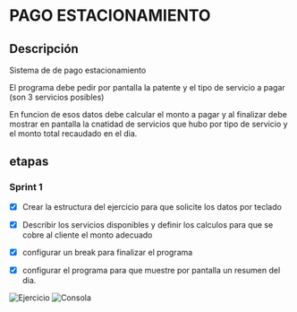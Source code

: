 # PAGO ESTACIONAMIENTO

## Descripción
Sistema de de pago estacionamiento

El programa debe pedir por pantalla la patente y el tipo de servicio a pagar (son 3 servicios posibles)

En funcion de esos datos debe calcular el monto a pagar y al finalizar debe mostrar en pantalla la cnatidad de servicios que hubo por tipo de servicio y el monto total recaudado en el dia.


## etapas

### Sprint 1
 - [x] Crear la estructura del ejercicio para que solicite los datos por teclado
 - [x] Describir los servicios disponibles y definir los calculos para que se cobre al cliente el monto adecuado
 - [x] configurar un break para finalizar el programa
 - [x] configurar el programa para que muestre por pantalla un resumen del dia.


  ![Ejercicio]()
  ![Consola]()